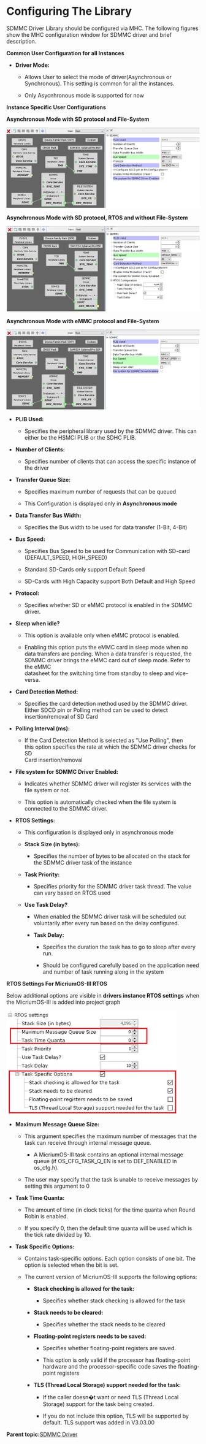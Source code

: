 # Configuring The Library

SDMMC Driver Library should be configured via MHC. The following figures show the MHC configuration window for SDMMC driver and brief description.

**Common User Configuration for all Instances**

-   **Driver Mode:**

    -   Allows User to select the mode of driver\(Asynchronous or Synchronous\). This setting is common for all the instances.

    -   Only Asycnhronous mode is supported for now


**Instance Specific User Configurations**

**Asynchronous Mode with SD protocol and File-System**

![drv_sdmmc_mhc_config_async_with_sd_fs](GUID-DBD04660-F035-49F6-8F5A-58989A846A98-low.png)

**Asynchronous Mode with SD protocol, RTOS and without File-System**

![drv_sdmmc_mhc_config_async_with_sd_rtos](GUID-966AAE9F-6436-4A57-830C-9DFE3923C114-low.png)

**Asynchronous Mode with eMMC protocol and File-System**

![drv_sdmmc_mhc_config_async_with_emmc_fs](GUID-458682DD-A7AF-450B-8518-76194BD046A0-low.png)

-   **PLIB Used:**

    -   Specifies the peripheral library used by the SDMMC driver. This can either be the HSMCI PLIB or the SDHC PLIB.

-   **Number of Clients:**

    -   Specifies number of clients that can access the specific instance of the driver

-   **Transfer Queue Size:**

    -   Specifies maximum number of requests that can be queued

    -   This Configuration is displayed only in **Asynchronous mode**

-   **Data Transfer Bus Width:**

    -   Specifies the Bus width to be used for data transfer \(1-Bit, 4-Bit\)

-   **Bus Speed:**

    -   Specifies Bus Speed to be used for Communication with SD-card \(DEFAULT\_SPEED, HIGH\_SPEED\)

    -   Standard SD-Cards only support Default Speed

    -   SD-Cards with High Capacity support Both Default and High Speed

-   **Protocol:**

    -   Specifies whether SD or eMMC protocol is enabled in the SDMMC driver.

-   **Sleep when idle?**

    -   This option is available only when eMMC protocol is enabled.

    -   Enabling this option puts the eMMC card in sleep mode when no<br />data transfers are pending. When a data transfer is requested, the<br />SDMMC driver brings the eMMC card out of sleep mode. Refer to the eMMC<br />datasheet for the switching time from standby to sleep and vice-versa.

-   **Card Detection Method:**

    -   Specifies the card detection method used by the SDMMC driver.<br />Either SDCD pin or Polling method can be used to detect<br />insertion/removal of SD Card

-   **Polling Interval \(ms\):**

    -   If the Card Detection Method is selected as "Use Polling", then<br />this option specifies the rate at which the SDMMC driver checks for SD<br />Card insertion/removal

-   **File system for SDMMC Driver Enabled:**

    -   Indicates whether SDMMC driver will register its services with the file system or not.

    -   This option is automatically checked when the file system is connected to the SDMMC driver.

-   **RTOS Settings:**

    -   This configuration is displayed only in asynchronous mode

    -   **Stack Size \(in bytes\):**

        -   Specifies the number of bytes to be allocated on the stack for the SDMMC driver task of the instance

    -   **Task Priority:**

        -   Specifies priority for the SDMMC driver task thread. The value can vary based on RTOS used

    -   **Use Task Delay?**

        -   When enabled the SDMMC driver task will be scheduled out voluntarily after every run based on the delay configured.

        -   **Task Delay:**

            -   Specifies the duration the task has to go to sleep after every run.

            -   Should be configured carefully based on the application need and number of task running along in the system


**RTOS Settings For MicriumOS-III RTOS**

Below additional options are visible in **drivers instance RTOS settings** when the MicriumOS-III is added into project graph

![rtos_settings_micrium_os_iii](GUID-B3EFA16B-3DAF-49D1-9E11-DBA535F90156-low.png)

-   **Maximum Message Queue Size:**

    -   This argument specifies the maximum number of messages that the task can receive through internal message queue.

        -   A MicriumOS-III task contains an optional internal message queue \(if OS\_CFG\_TASK\_Q\_EN is set to DEF\_ENABLED in os\_cfg.h\).

    -   The user may specify that the task is unable to receive messages by setting this argument to 0

-   **Task Time Quanta:**

    -   The amount of time \(in clock ticks\) for the time quanta when Round Robin is enabled.

    -   If you specify 0, then the default time quanta will be used which is the tick rate divided by 10.

-   **Task Specific Options:**

    -   Contains task-specific options. Each option consists of one bit. The option is selected when the bit is set.

    -   The current version of MicriumOS-III supports the following options:

        -   **Stack checking is allowed for the task:**

            -   Specifies whether stack checking is allowed for the task

        -   **Stack needs to be cleared:**

            -   Specifies whether the stack needs to be cleared

        -   **Floating-point registers needs to be saved:**

            -   Specifies whether floating-point registers are saved.

            -   This option is only valid if the processor has floating-point hardware and the processor-specific code saves the floating-point registers

        -   **TLS \(Thread Local Storage\) support needed for the task:**

            -   If the caller doesn�t want or need TLS \(Thread Local Storage\) support for the task being created.

            -   If you do not include this option, TLS will be supported by default. TLS support was added in V3.03.00


**Parent topic:**[SDMMC Driver](GUID-013A85E2-6948-44FA-907E-7DC945B5CE82.md)

